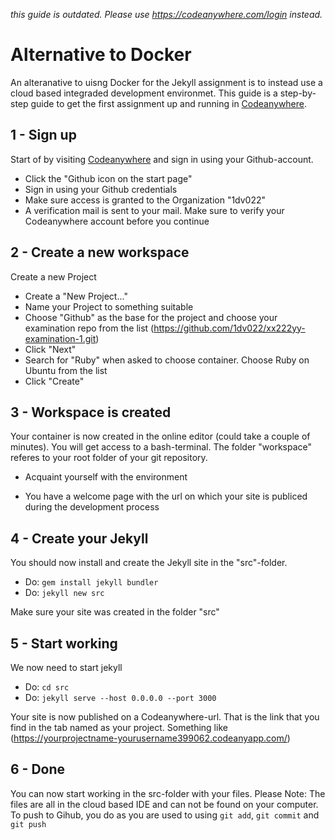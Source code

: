 *this guide is outdated. Please use https://codeanywhere.com/login instead.*



# Alternative to Docker
An alteranative to uisng Docker for the Jekyll assignment is to instead use a cloud based integraded development environmet. This guide is a step-by-step guide to get the first assignment up and running in [Codeanywhere](https://codeanywhere.com/login).

## 1 - Sign up
Start of by visiting [Codeanywhere](https://codeanywhere.com/login) and sign in using your Github-account.

- Click the "Github icon on the start page"
- Sign in using your Github credentials
- Make sure access is granted to the Organization "1dv022"
- A verification mail is sent to your mail. Make sure to verify your Codeanywhere account before you continue
  
## 2 - Create a new workspace
Create a new Project 

- Create a "New Project..."
- Name your Project to something suitable
- Choose "Github" as the base for the project and choose your examination repo from the list (https://github.com/1dv022/xx222yy-examination-1.git)
- Click "Next"
- Search for "Ruby" when asked to choose container. Choose Ruby on Ubuntu from the list
- Click "Create"

## 3 - Workspace is created
Your container is now created in the online editor (could take a couple of minutes). You will get access to a bash-terminal. The folder "workspace" referes to your root folder of your git repository. 

- Acquaint yourself with the environment

- You have a welcome page with the url on which your site is publiced during the development process

## 4 - Create your Jekyll
You should now install and create the Jekyll site in the "src"-folder. 

- Do: `gem install jekyll bundler`
- Do: `jekyll new src`

Make sure your site was created in the folder "src"

## 5 - Start working
We now need to start jekyll

- Do: `cd src`
- Do: `jekyll serve --host 0.0.0.0 --port 3000`

Your site is now published on a Codeanywhere-url. That is the link that you find in the tab named as your project. Something like (https://yourprojectname-yourusername399062.codeanyapp.com/)

## 6 - Done
You can now start working in the src-folder with your files. Please Note: The files are all in the cloud based IDE and can not be found on your computer. To push to Gihub, you do as you are used to using `git add`, `git commit` and `git push`
